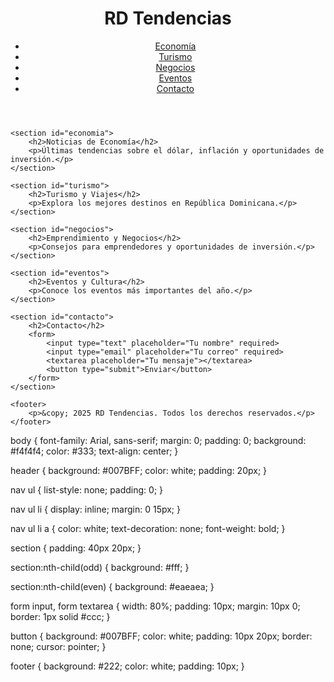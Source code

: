<!DOCTYPE html>
<html lang="es">
<head>
    <meta charset="UTF-8">
    <meta name="viewport" content="width=device-width, initial-scale=1.0">
    <title>RD Tendencias</title>
    <link rel="stylesheet" href="styles.css">
    <script defer src="script.js"></script>
</head>
<body>
    <header>
        <h1>RD Tendencias</h1>
        <nav>
            <ul>
                <li><a href="#economia">Economía</a></li>
                <li><a href="#turismo">Turismo</a></li>
                <li><a href="#negocios">Negocios</a></li>
                <li><a href="#eventos">Eventos</a></li>
                <li><a href="#contacto">Contacto</a></li>
            </ul>
        </nav>
    </header>

    <section id="economia">
        <h2>Noticias de Economía</h2>
        <p>Últimas tendencias sobre el dólar, inflación y oportunidades de inversión.</p>
    </section>

    <section id="turismo">
        <h2>Turismo y Viajes</h2>
        <p>Explora los mejores destinos en República Dominicana.</p>
    </section>

    <section id="negocios">
        <h2>Emprendimiento y Negocios</h2>
        <p>Consejos para emprendedores y oportunidades de inversión.</p>
    </section>

    <section id="eventos">
        <h2>Eventos y Cultura</h2>
        <p>Conoce los eventos más importantes del año.</p>
    </section>

    <section id="contacto">
        <h2>Contacto</h2>
        <form>
            <input type="text" placeholder="Tu nombre" required>
            <input type="email" placeholder="Tu correo" required>
            <textarea placeholder="Tu mensaje"></textarea>
            <button type="submit">Enviar</button>
        </form>
    </section>

    <footer>
        <p>&copy; 2025 RD Tendencias. Todos los derechos reservados.</p>
    </footer>
</body>
</html>
body {
    font-family: Arial, sans-serif;
    margin: 0;
    padding: 0;
    background: #f4f4f4;
    color: #333;
    text-align: center;
}

header {
    background: #007BFF;
    color: white;
    padding: 20px;
}

nav ul {
    list-style: none;
    padding: 0;
}

nav ul li {
    display: inline;
    margin: 0 15px;
}

nav ul li a {
    color: white;
    text-decoration: none;
    font-weight: bold;
}

section {
    padding: 40px 20px;
}

section:nth-child(odd) {
    background: #fff;
}

section:nth-child(even) {
    background: #eaeaea;
}

form input, form textarea {
    width: 80%;
    padding: 10px;
    margin: 10px 0;
    border: 1px solid #ccc;
}

button {
    background: #007BFF;
    color: white;
    padding: 10px 20px;
    border: none;
    cursor: pointer;
}

footer {
    background: #222;
    color: white;
    padding: 10px;
}
